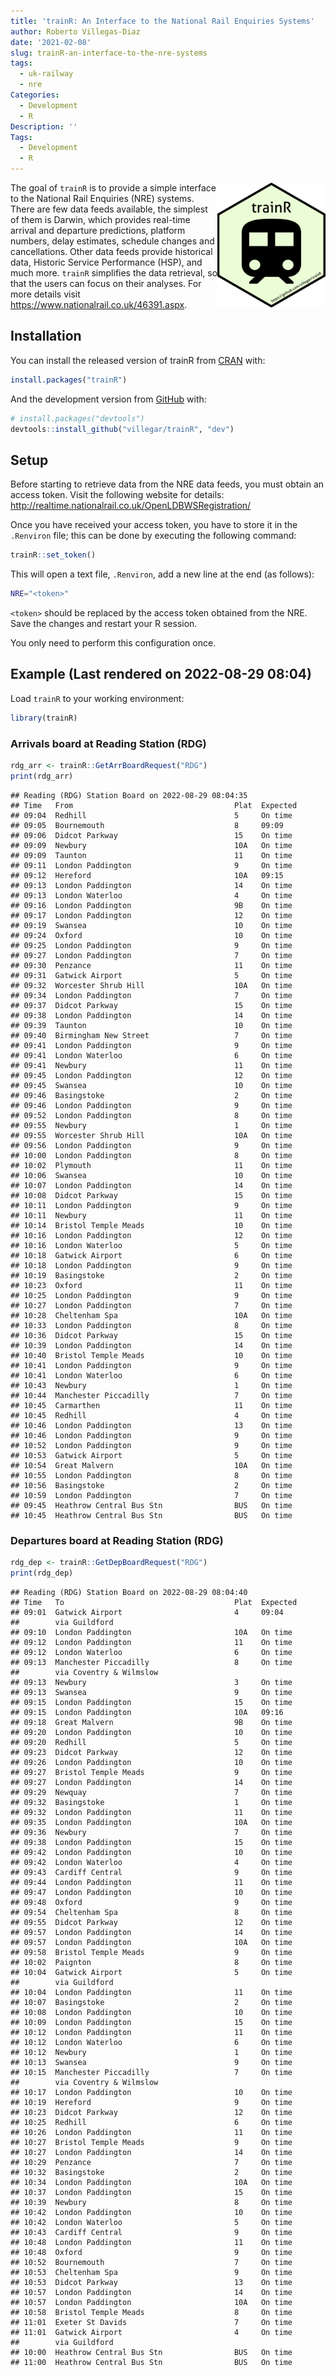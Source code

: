 ```yaml
---
title: 'trainR: An Interface to the National Rail Enquiries Systems'
author: Roberto Villegas-Diaz
date: '2021-02-08'
slug: trainR-an-interface-to-the-nre-systems
tags:
  - uk-railway
  - nre
Categories:
  - Development
  - R
Description: ''
Tags:
  - Development
  - R
---
```


<img src="https://raw.githubusercontent.com/villegar/trainR/main/inst/images/logo.png" alt="logo" align="right" height=200px/>

The goal of `trainR` is to provide a simple interface to the 
National Rail Enquiries (NRE) systems. There are few data feeds 
available, the simplest of them is Darwin, which provides real-time 
arrival and departure predictions, platform numbers, delay estimates, 
schedule changes and cancellations. Other data feeds provide historical 
data, Historic Service Performance (HSP), and much more. `trainR` 
simplifies the data retrieval, so that the users can focus on their 
analyses. For more details visit 
https://www.nationalrail.co.uk/46391.aspx.

## Installation

You can install the released version of trainR from [CRAN](https://CRAN.R-project.org) with:

``` r
install.packages("trainR")
```

And the development version from [GitHub](https://github.com/) with:

``` r
# install.packages("devtools")
devtools::install_github("villegar/trainR", "dev")
```

## Setup
Before starting to retrieve data from the NRE data feeds, you must obtain an access token. 
Visit the following website for details: http://realtime.nationalrail.co.uk/OpenLDBWSRegistration/

Once you have received your access token, you have to store it in the `.Renviron` file; this can be 
done by executing the following command:


```r
trainR::set_token()
```

This will open a text file, `.Renviron`, add a new line at the end (as follows):

```bash
NRE="<token>"
```

`<token>` should be replaced by the access token obtained from the NRE. Save the changes and restart 
your R session.

You only need to perform this configuration once.

## Example (Last rendered on 2022-08-29 08:04)

Load `trainR` to your working environment:

```r
library(trainR)
```

### Arrivals board at Reading Station (RDG)


```r
rdg_arr <- trainR::GetArrBoardRequest("RDG")
print(rdg_arr)
```

```
## Reading (RDG) Station Board on 2022-08-29 08:04:35
## Time   From                                    Plat  Expected
## 09:04  Redhill                                 5     On time
## 09:05  Bournemouth                             8     09:09
## 09:06  Didcot Parkway                          15    On time
## 09:09  Newbury                                 10A   On time
## 09:09  Taunton                                 11    On time
## 09:11  London Paddington                       9     On time
## 09:12  Hereford                                10A   09:15
## 09:13  London Paddington                       14    On time
## 09:13  London Waterloo                         4     On time
## 09:16  London Paddington                       9B    On time
## 09:17  London Paddington                       12    On time
## 09:19  Swansea                                 10    On time
## 09:24  Oxford                                  10    On time
## 09:25  London Paddington                       9     On time
## 09:27  London Paddington                       7     On time
## 09:30  Penzance                                11    On time
## 09:31  Gatwick Airport                         5     On time
## 09:32  Worcester Shrub Hill                    10A   On time
## 09:34  London Paddington                       7     On time
## 09:37  Didcot Parkway                          15    On time
## 09:38  London Paddington                       14    On time
## 09:39  Taunton                                 10    On time
## 09:40  Birmingham New Street                   7     On time
## 09:41  London Paddington                       9     On time
## 09:41  London Waterloo                         6     On time
## 09:41  Newbury                                 11    On time
## 09:45  London Paddington                       12    On time
## 09:45  Swansea                                 10    On time
## 09:46  Basingstoke                             2     On time
## 09:46  London Paddington                       9     On time
## 09:52  London Paddington                       8     On time
## 09:55  Newbury                                 1     On time
## 09:55  Worcester Shrub Hill                    10A   On time
## 09:56  London Paddington                       9     On time
## 10:00  London Paddington                       8     On time
## 10:02  Plymouth                                11    On time
## 10:06  Swansea                                 10    On time
## 10:07  London Paddington                       14    On time
## 10:08  Didcot Parkway                          15    On time
## 10:11  London Paddington                       9     On time
## 10:11  Newbury                                 11    On time
## 10:14  Bristol Temple Meads                    10    On time
## 10:16  London Paddington                       12    On time
## 10:16  London Waterloo                         5     On time
## 10:18  Gatwick Airport                         6     On time
## 10:18  London Paddington                       9     On time
## 10:19  Basingstoke                             2     On time
## 10:23  Oxford                                  11    On time
## 10:25  London Paddington                       9     On time
## 10:27  London Paddington                       7     On time
## 10:28  Cheltenham Spa                          10A   On time
## 10:33  London Paddington                       8     On time
## 10:36  Didcot Parkway                          15    On time
## 10:39  London Paddington                       14    On time
## 10:40  Bristol Temple Meads                    10    On time
## 10:41  London Paddington                       9     On time
## 10:41  London Waterloo                         6     On time
## 10:43  Newbury                                 1     On time
## 10:44  Manchester Piccadilly                   7     On time
## 10:45  Carmarthen                              11    On time
## 10:45  Redhill                                 4     On time
## 10:46  London Paddington                       13    On time
## 10:46  London Paddington                       9     On time
## 10:52  London Paddington                       9     On time
## 10:53  Gatwick Airport                         5     On time
## 10:54  Great Malvern                           10A   On time
## 10:55  London Paddington                       8     On time
## 10:56  Basingstoke                             2     On time
## 10:59  London Paddington                       7     On time
## 09:45  Heathrow Central Bus Stn                BUS   On time
## 10:45  Heathrow Central Bus Stn                BUS   On time
```

### Departures board at Reading Station (RDG)


```r
rdg_dep <- trainR::GetDepBoardRequest("RDG")
print(rdg_dep)
```

```
## Reading (RDG) Station Board on 2022-08-29 08:04:40
## Time   To                                      Plat  Expected
## 09:01  Gatwick Airport                         4     09:04
##        via Guildford                           
## 09:10  London Paddington                       10A   On time
## 09:12  London Paddington                       11    On time
## 09:12  London Waterloo                         6     On time
## 09:13  Manchester Piccadilly                   8     On time
##        via Coventry & Wilmslow                 
## 09:13  Newbury                                 3     On time
## 09:13  Swansea                                 9     On time
## 09:15  London Paddington                       15    On time
## 09:15  London Paddington                       10A   09:16
## 09:18  Great Malvern                           9B    On time
## 09:20  London Paddington                       10    On time
## 09:20  Redhill                                 5     On time
## 09:23  Didcot Parkway                          12    On time
## 09:26  London Paddington                       10    On time
## 09:27  Bristol Temple Meads                    9     On time
## 09:27  London Paddington                       14    On time
## 09:29  Newquay                                 7     On time
## 09:32  Basingstoke                             1     On time
## 09:32  London Paddington                       11    On time
## 09:35  London Paddington                       10A   On time
## 09:36  Newbury                                 7     On time
## 09:38  London Paddington                       15    On time
## 09:42  London Paddington                       10    On time
## 09:42  London Waterloo                         4     On time
## 09:43  Cardiff Central                         9     On time
## 09:44  London Paddington                       11    On time
## 09:47  London Paddington                       10    On time
## 09:48  Oxford                                  9     On time
## 09:54  Cheltenham Spa                          8     On time
## 09:55  Didcot Parkway                          12    On time
## 09:57  London Paddington                       14    On time
## 09:57  London Paddington                       10A   On time
## 09:58  Bristol Temple Meads                    9     On time
## 10:02  Paignton                                8     On time
## 10:04  Gatwick Airport                         5     On time
##        via Guildford                           
## 10:04  London Paddington                       11    On time
## 10:07  Basingstoke                             2     On time
## 10:08  London Paddington                       10    On time
## 10:09  London Paddington                       15    On time
## 10:12  London Paddington                       11    On time
## 10:12  London Waterloo                         6     On time
## 10:12  Newbury                                 1     On time
## 10:13  Swansea                                 9     On time
## 10:15  Manchester Piccadilly                   7     On time
##        via Coventry & Wilmslow                 
## 10:17  London Paddington                       10    On time
## 10:19  Hereford                                9     On time
## 10:23  Didcot Parkway                          12    On time
## 10:25  Redhill                                 6     On time
## 10:26  London Paddington                       11    On time
## 10:27  Bristol Temple Meads                    9     On time
## 10:27  London Paddington                       14    On time
## 10:29  Penzance                                7     On time
## 10:32  Basingstoke                             2     On time
## 10:34  London Paddington                       10A   On time
## 10:37  London Paddington                       15    On time
## 10:39  Newbury                                 8     On time
## 10:42  London Paddington                       10    On time
## 10:42  London Waterloo                         5     On time
## 10:43  Cardiff Central                         9     On time
## 10:48  London Paddington                       11    On time
## 10:48  Oxford                                  9     On time
## 10:52  Bournemouth                             7     On time
## 10:53  Cheltenham Spa                          9     On time
## 10:53  Didcot Parkway                          13    On time
## 10:57  London Paddington                       14    On time
## 10:57  London Paddington                       10A   On time
## 10:58  Bristol Temple Meads                    8     On time
## 11:01  Exeter St Davids                        7     On time
## 11:01  Gatwick Airport                         4     On time
##        via Guildford                           
## 10:00  Heathrow Central Bus Stn                BUS   On time
## 11:00  Heathrow Central Bus Stn                BUS   On time
```

